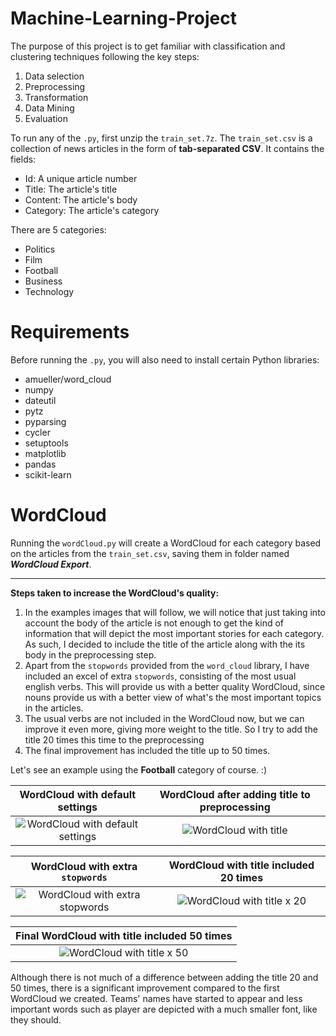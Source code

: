 # Machine-Learning-Project

The purpose of this project is to get familiar with classification and clustering techniques following the key steps:
  1. Data selection
  2. Preprocessing
  3. Transformation
  4. Data Mining
  5. Evaluation

To run any of the `.py`, first unzip the `train_set.7z`. The `train_set.csv` is a collection of news articles in the form of 
**tab-separated CSV**. It contains the fields:
* Id: A unique article number
* Title: The article's title
* Content: The article's body
* Category: The article's category

There are 5 categories:
* Politics
* Film
* Football
* Business
* Technology

# Requirements

Before running the `.py`, you will also need to install certain Python libraries:
* amueller/word_cloud
* numpy
* dateutil
* pytz
* pyparsing
* cycler
* setuptools
* matplotlib
* pandas
* scikit-learn

# WordCloud

Running the `wordCloud.py` will create a WordCloud for each category based on the articles from the `train_set.csv`, saving them in folder named ***WordCloud Export***.
- - -

**Steps taken to increase the WordCloud's quality:**
  1. In the examples images that will follow, we will notice that just taking into account the body of the article is not enough to get the kind of information that will depict the most important stories for each category. As such, I decided to include the title of the article along with the its body in the preprocessing step. 
  1. Apart from the `stopwords` provided from the `word_cloud` library, I have included an excel of extra `stopwords`, consisting of the most usual english verbs. This will provide us with a better quality WordCloud, since nouns provide us with a better view of what's the most important topics in the articles.
  3. The usual verbs are not included in the WordCloud now, but we can improve it even more, giving more weight to the title. So I try to add the title 20 times this time to the preprocessing
  4. The final improvement has included the title up to 50 times.
  
Let's see an example using the **Football** category of course. :) 
  
WordCloud with default settings |  WordCloud after adding title to preprocessing
:-------------------------:|:-------------------------:
![WordCloud with default settings](https://1ktmhg.by3302.livefilestore.com/y3m341KMmKM9_HwDouyi4pmbzxeBBGK9q9i7fkHksGpxssWof9dkmRDuBsw4omqPsCfPrU_UKHL_MX22ZAWHiwIU5OrhlQbaM4-YmTzbOReS39Y75hsuJZK5GtXTdl6g_1WaZ0JiycjAzbXyfr4rv3nk3K07bOQ2Y91ggNvBTFzTsU?width=418&height=209&cropmode=none)  | ![WordCloud with title](https://1ks35a.by3302.livefilestore.com/y3mNkT2wwuill2LkJxz5qS3gYJ4fy73SRgfsnBSxORxIzJqrMHjG6lci73RnJxacWDugOoVJtTJsR8eMjwx8Fg61rn1ASxNunZl_9ZpfELutlPkyNmFVz6bf4Vc_Mq6C3NW8lbj0ZqhPs_6zvqlbR2YdU46tR0CDr_AZEzD5U7H3Zs?width=418&height=209&cropmode=none)

WordCloud with extra `stopwords` |  WordCloud with title included 20 times
:-------------------------:|:-------------------------:
![WordCloud with extra stopwords](https://1kucbw.by3302.livefilestore.com/y3m-pJoov0HJI6F6f9j16o7pKm12GUYpGcRQxQmYgbjZdvX9YnIMNd7oKz6iIdkkgWKf2dxsevTV03g4JPAklPTy-EM-f9JI6T-Pq9a6u3g2vZrUoF13Ag0XKHOXRTwcaE1HBH1ClEKLZpbyHPDdNUvUAC3FvzfypXn_XjnminovqM?width=418&height=209&cropmode=none)  | ![WordCloud with title x 20](https://1kttzq.by3302.livefilestore.com/y3meKejzTeMm8vyut0VRmfBeWtXXIbquoy4nncZxHylPqlF45_IkhcMeYcMjtBe7hsI3roJon5MFzfTPUkS7MepkbbQoDqb9iCbkJvUQMzLwp-Y4b3T6ku52m7q58r5Zgx7xyHjyPipYPg-5CjA7QJdoY06Bi5Nvb6nMw8lNLb0Jmc?width=418&height=209&cropmode=none)

Final WordCloud with title included 50 times |
:-------------------------:|
![WordCloud with title x 50](https://1kvswa.by3302.livefilestore.com/y3mGM3uILa8Dh0l2xUgyO9cVATDXn4R7apMF6VwkRYyYgX2sa4bBERUCszNM7o8ebw196JkYHbsposE0ZRVMemqVP3HjhmOk2lXTEabENKRNTLrgKwVChdE04xm-iOc6Iqyk_G3So-x0XIHbNJDVnICX3anoxhjuNvnVFcMvcupLy8?width=418&height=209&cropmode=none) |

Although there is not much of a difference between adding the title 20 and 50 times, there is a significant improvement compared to the first WordCloud we created. Teams' names have started to appear and less important words such as player are depicted with a much smaller font, like they should.


 
